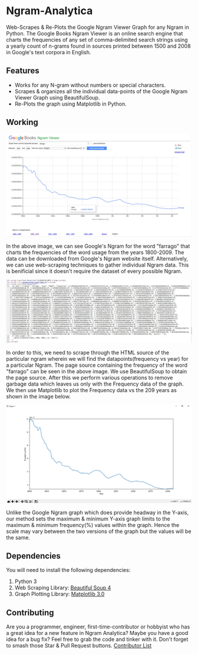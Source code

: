 # Ngram-Analytica
Web-Scrapes &amp; Re-Plots the Google Ngram Viewer Graph for any Ngram in Python.
The Google Books Ngram Viewer is an online search engine that charts the frequencies of any set of comma-delimited search strings using a yearly count of n-grams found in sources printed between 1500 and 2008 in Google's text corpora in English.

## Features
 - Works for any N-gram without numbers or special characters. 
 - Scrapes & organizes all the individual data-points of the Google Ngram Viewer Graph using BeautifulSoup.
 - Re-Plots the graph using Matplotlib in Python.

## Working
![Google Ngram - Farrago](https://github.com/jonathanrjpereira/Ngram-Analytica/blob/master/img/Google%20Ngram%20farrago.png)

In the above image, we can see Google's Ngram for the word "farrago" that charts the frequencies of the word usage from the years 1800-2009. The data can be downloaded from Google's Ngram website itself. Alternatively, we can use web-scraping techniques to gather individual Ngram data. This is benificial since it doesn't require the dataset of every possible Ngram.

![Page Source - Farrago](https://github.com/jonathanrjpereira/Ngram-Analytica/blob/master/img/HTML%20Source.JPG)

In order to this, we need to scrape through the HTML source of the particular ngram wherein we will find the datapoints(frequency vs year) for a particular Ngram. The page source containing the frequency of the word "farrago" can be seen in the above image.
We use BeautifulSoup to obtain the page source. After this we perform various operations to remove garbage data which leaves us only with the Frequency data of the graph. We then use Matplotlib to plot the Frequency data vs the 209 years as shown in the image below.

![Matplotlib - Farrago](https://github.com/jonathanrjpereira/Ngram-Analytica/blob/master/img/Matplotlib%20Ngram%20farrago.png)

Unlike the Google Ngram graph which does provide headway in the Y-axis, our method sets the maximum & minimum Y-axis graph limits to the maximum & minimum frequency(%) values within the graph. Hence the scale may vary between the two versions of the graph but the values will be the same.

## Dependencies
You will need to install the following dependencies:
 1. Python 3
 2. Web Scraping Library: [Beautiful Soup 4](https://www.crummy.com/software/BeautifulSoup/bs4/doc/)
 3. Graph Plotting Library: [Matplotlib 3.0](https://matplotlib.org/)


## Contributing
Are you a programmer, engineer, first-time-contributor or hobbyist who has a great idea for a new feature in Ngram Analytica? Maybe you have a good idea for a bug fix? Feel free to grab the code and tinker with it. Don't forget to smash those Star & Pull Request buttons.
[Contributor List](https://github.com/jonathanrjpereira/Ngram-Analytica/graphs/contributors)
